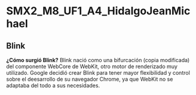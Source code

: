# SMX2_M8_UF1_A4_HidalgoJeanMichael
## Blink 

**¿Cómo surgió Blink?**
Blink nació como una bifurcación (copia modificada) del componente WebCore de WebKit, otro motor de renderizado muy utilizado.
Google decidió crear Blink para tener mayor flexibilidad y control sobre el deesarrollo de su navegador Chrome, ya que WebKit no se adaptaba del todo a sus necesidades. 